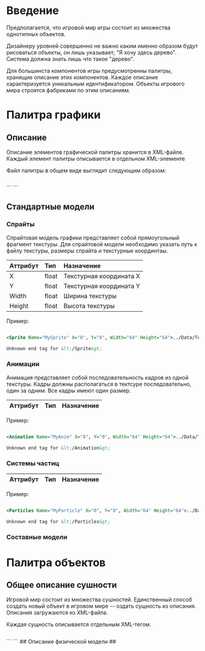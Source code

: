 # Введение #
Предполагается, что игровой мир игры состоит из множества однотипных объектов.

Дизайнеру уровней совершенно не важно каким именно образом будут рисоваться объекты, он лишь указывает; "Я хочу здесь дерево". Система должна знать лишь что такое "дерево".

Для большинста компонентов игры предусмотренны палитры, хранящие описание этих компонентов. Каждое описание характеризуется уникальным идентификатором. Объекты игрового мира строятся фабриками по этим описаниям.

# Палитра графики #
## Описание ##
Описание элементов графической палитры хранится в XML-файле. Каждый элемент палитры описывается в отдельном XML-элементе

Файл палитры в общем виде выглядит следующим образом:
```xm

```
<Graphics>
  <Sprite .. />
  <Animation ../>
  <Particles ../>
</Graphics>
```
```

## Стандартные модели ##
### Спрайты ###
Спрайтовая модель графики представляет собой прямоугольный фрагмент текстуры. Для спрайтовой модели необходимо указать путь к файлу текстуры, размеры спрайта и текстурные координтаы.

| Аттрибут | Тип | Назначение |
|:-----------------|:-------|:---------------------|
| X                | float  | Текстурная координата X |
| Y                | float  | Текстурная координата Y |
| Width            | float  | Ширина текстуры |
| Height           | float  | Высота текстуры |

Пример:
```xml

<Sprite Name="MySprite" X="0", Y="0", Width="64" Height="64">../Data/Textures/MyTexture.png

Unknown end tag for &lt;/Sprite&gt;


```

### Анимации ###
Анимация представляет собой последовательность кадров из одной текстуры. Кадры должны располагаться в тектсуре последовательно, один за одним. Все кадры имеют один размер.

| Аттрибут | Тип | Назначение |
|:-----------------|:-------|:---------------------|

Пример:
```xml

<Animation Name="MyAnim" X="0", Y="0", Width="64" Height="64">../Data/Textures/MyTexture.png

Unknown end tag for &lt;/Animation&gt;


```

### Системы частиц ###
| Аттрибут | Тип | Назначение |
|:-----------------|:-------|:---------------------|

Пример:
```xml

<Particles Name="MyParticle" X="0", Y="0", Width="64" Height="64">../Data/Textures/MyTexture.png

Unknown end tag for &lt;/Particles&gt;


```

### Составные модели ###
# Палитра объектов #
## Общее описание сушности ##
Игровой мир состоит из множества сушностей. Единственный способ создать новый объект в игровом мире -- оздать сущность из описания. Описания загружаются из XML-файла.

Каждая сущность описывается отдельным XML-тегом.
```xml

```
<Entities>
  <Entity Name="MyEntity" Graphics="MyGraphics" Behaviour="MyBehaviour">
    <Body />
    <Behaviour />
  </Entity>
</Entites>
```
```
## Описание физической модели ##